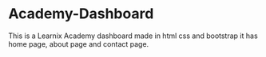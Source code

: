 # Academy-Dashboard
This is a Learnix Academy dashboard made in html css and bootstrap it has home page, about page and contact page.
